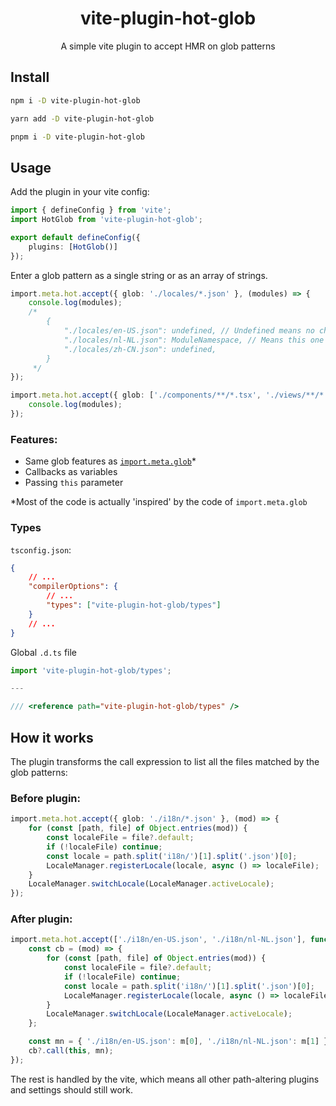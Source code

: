 <h1 align="center">vite-plugin-hot-glob</h1>
<p align="center">A simple vite plugin to accept HMR on glob patterns</p>

## Install

```bash
npm i -D vite-plugin-hot-glob

yarn add -D vite-plugin-hot-glob

pnpm i -D vite-plugin-hot-glob
```

## Usage

Add the plugin in your vite config:

```ts
import { defineConfig } from 'vite';
import HotGlob from 'vite-plugin-hot-glob';

export default defineConfig({
    plugins: [HotGlob()]
});
```

Enter a glob pattern as a single string or as an array of strings.

```ts
import.meta.hot.accept({ glob: './locales/*.json' }, (modules) => {
    console.log(modules);
    /* 
        {
            "./locales/en-US.json": undefined, // Undefined means no change
            "./locales/nl-NL.json": ModuleNamespace, // Means this one was changed
            "./locales/zh-CN.json": undefined,
        }
     */
});
```

```ts
import.meta.hot.accept({ glob: ['./components/**/*.tsx', './views/**/*.vue'] }, (modules) => {
    console.log(modules);
});
```

### Features:

-   Same glob features as [`import.meta.glob`](https://vite.dev/guide/features.html#glob-import)\*
-   Callbacks as variables
-   Passing `this` parameter

\*Most of the code is actually 'inspired' by the code of `import.meta.glob`

### Types

`tsconfig.json`:

```json
{
    // ...
    "compilerOptions": {
        // ...
        "types": ["vite-plugin-hot-glob/types"]
    }
    // ...
}
```

Global `.d.ts` file

```ts
import 'vite-plugin-hot-glob/types';

---

/// <reference path="vite-plugin-hot-glob/types" />
```

## How it works

The plugin transforms the call expression to list all the files matched by the glob patterns:

### Before plugin:

```ts
import.meta.hot.accept({ glob: './i18n/*.json' }, (mod) => {
    for (const [path, file] of Object.entries(mod)) {
        const localeFile = file?.default;
        if (!localeFile) continue;
        const locale = path.split('i18n/')[1].split('.json')[0];
        LocaleManager.registerLocale(locale, async () => localeFile);
    }
    LocaleManager.switchLocale(LocaleManager.activeLocale);
});
```

### After plugin:

```ts
import.meta.hot.accept(['./i18n/en-US.json', './i18n/nl-NL.json'], function (m) {
    const cb = (mod) => {
        for (const [path, file] of Object.entries(mod)) {
            const localeFile = file?.default;
            if (!localeFile) continue;
            const locale = path.split('i18n/')[1].split('.json')[0];
            LocaleManager.registerLocale(locale, async () => localeFile);
        }
        LocaleManager.switchLocale(LocaleManager.activeLocale);
    };

    const mn = { './i18n/en-US.json': m[0], './i18n/nl-NL.json': m[1] };
    cb?.call(this, mn);
});
```

The rest is handled by the vite, which means all other path-altering plugins and settings should still work.
